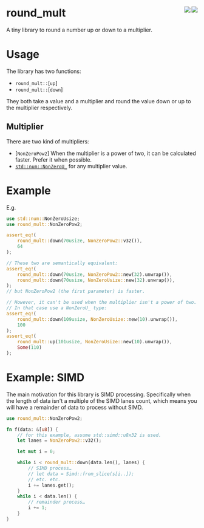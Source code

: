 # round_mult [<img src="https://img.shields.io/crates/v/round_mult" align="right" />](https://crates.io/crates/round_mult) [<img src="https://img.shields.io/docsrs/round_mult" align="right" />](https://docs.rs/round_mult)

A tiny library to round a number up or down to a multiplier.

# Usage

The library has two functions:
- `round_mult::`[`up`]
- `round_mult::`[`down`]

They both take a value and a multiplier and round the value down or up to the multiplier respectively.

## Multiplier

There are two kind of multipliers:
- [`NonZeroPow2`] When the multiplier is a power of two, it can be calculated faster. Prefer it when possible.
- [`std::num::NonZeroU_`](https://doc.rust-lang.org/std/num/index.html#:~:text=to%20equal%20zero.-,NonZeroU8,An%20integer%20that%20is%20known%20not%20to%20equal%20zero.,-ParseFloatError) for any multiplier value.

# Example

E.g.
```rust
use std::num::NonZeroUsize;
use round_mult::NonZeroPow2;

assert_eq!(
	round_mult::down(70usize, NonZeroPow2::v32()),
	64
);

// These two are semantically equivalent:
assert_eq!(
	round_mult::down(70usize, NonZeroPow2::new(32).unwrap()),
	round_mult::down(70usize, NonZeroUsize::new(32).unwrap()),
);
// but NonZeroPow2 (the first parameter) is faster.

// However, it can't be used when the multiplier isn't a power of two.
// In that case use a NonZeroU_ type:
assert_eq!(
    round_mult::down(109usize, NonZeroUsize::new(10).unwrap()),
    100
);
assert_eq!(
    round_mult::up(101usize, NonZeroUsize::new(10).unwrap()),
    Some(110)
);
```

# Example: SIMD

The main motivation for this library is SIMD processing. Specifically when the length of data isn't a multiple of the SIMD lanes count, which means you will have a remainder of data to process without SIMD.

```rust
use round_mult::NonZeroPow2;

fn f(data: &[u8]) {
	// for this example, assume std::simd::u8x32 is used.
	let lanes = NonZeroPow2::v32();

	let mut i = 0;

	while i < round_mult::down(data.len(), lanes) {
		// SIMD process…
		// let data = Simd::from_slice(s[i..]);
		// etc. etc.
		i += lanes.get();
	}
	while i < data.len() {
		// remainder process…
		i += 1;
	}
}
```
